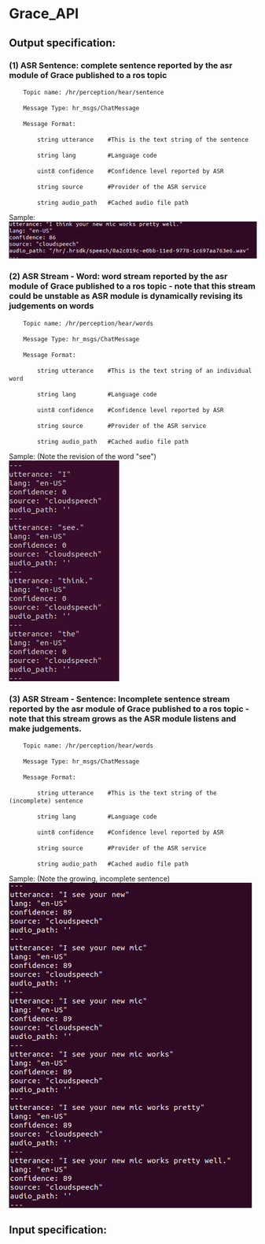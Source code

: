 # Grace_API



## Output specification: 

### (1) ASR Sentence: complete sentence reported by the asr module of Grace published to a ros topic 

        Topic name: /hr/perception/hear/sentence 

        Message Type: hr_msgs/ChatMessage 

        Message Format: 

            string utterance    #This is the text string of the sentence 

            string lang         #Language code 
        
            uint8 confidence    #Confidence level reported by ASR 

            string source       #Provider of the ASR service 

            string audio_path   #Cached audio file path 

Sample: \
    ![sentence sample](/Images/sentence_sample.png)


### (2) ASR Stream - Word: word stream reported by the asr module of Grace published to a ros topic - note that this stream could be unstable as ASR module is dynamically revising its judgements on words

        Topic name: /hr/perception/hear/words

        Message Type: hr_msgs/ChatMessage

        Message Format:

            string utterance    #This is the text string of an individual word 

            string lang         #Language code

            uint8 confidence    #Confidence level reported by ASR

            string source       #Provider of the ASR service

            string audio_path   #Cached audio file path 

Sample: (Note the revision of the word "see")\
    ![word sample](/Images/word_sample.png)



### (3) ASR Stream - Sentence: Incomplete sentence stream reported by the asr module of Grace published to a ros topic - note that this stream grows as the ASR module listens and make judgements.

        Topic name: /hr/perception/hear/words

        Message Type: hr_msgs/ChatMessage

        Message Format:

            string utterance    #This is the text string of the (incomplete) sentence 

            string lang         #Language code

            uint8 confidence    #Confidence level reported by ASR

            string source       #Provider of the ASR service

            string audio_path   #Cached audio file path 

Sample: (Note the growing, incomplete sentence)\
    ![interim speech](/Images/interim_speech_sample.png)















## Input specification:














































